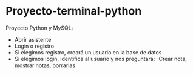 # Proyecto-terminal-python

Proyecto Python y MySQL:
- Abrir asistente
- Login o registro
- Si elegimos registro, creará un usuario en la base de datos
- Si elegimos login, identifica al usuario y nos preguntará:
    -Crear nota, mostrar notas, borrarlas
